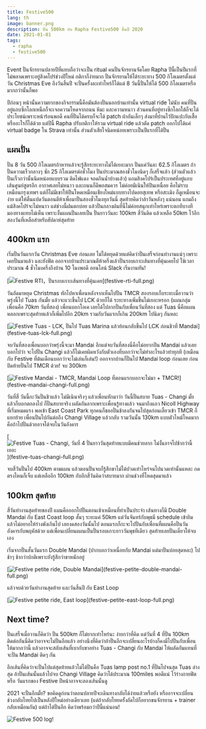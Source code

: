 ```yaml
---
title: Festive500
lang: th
image: banner.png
description: ปั่น 500km กับ Rapha Festive500 สิ้นปี 2020
date: 2021-01-01
tags:
  - rapha
  - festive500
---
```


Event ปั่นจักรยานปลายปีที่แทบถือว่าจะเป็น ritual คนปั่นจักรยานจัดโดย Rapha ปีนี้เป็นปีแรกที่ไม่พลาดเพราะอยู่สิงคโปร์ช่วงปีใหม่ กติกาก็ง่ายมาก ปั่นจักรยานให้ได้ระยะทาง 500 กิโลเมตรตั้งแต่วัน Christmas Eve ถึงวันสิ้นปี จะปั่นครั้งละเท่าไหร่ก็ได้แต่ 8 วันนี้ปั่นให้ได้ 500 กิโลเมตรหรือมากกว่านั้นก็พอ

ปีก่อนๆ หน้านั้นความยากของกิจกรรมนี้คือมันต้องปั่นนอกบ้านเท่านั้น virtual ride ไม่นับ คนที่ปั่นอยู่แถบซีกโลกเหนือก็จะเจอความโหดจากถนน หิมะ และความหนาว ส่วนคนที่อยู่ทางซีกโลกใต้ก็จะได้ประโยชน์เพราะหน้าร้อนพอดี คนที่ปั่นได้ครบก็จะได้ patch ผ้าอันเล็กๆ ส่งมาที่บ้านไว้ปักแปะกับเสื้อหรืออะไรก็ได้ด้วย แต่ปีนี้ Rapha ปรับกติกาให้รวม virtual ride แล้วตัด patch ออกไปได้แค่ virtual badge ใน Strava เท่านั้น ส่วนตัวเสียใจนิดหน่อยเพราะเป็นปีแรกที่ได้ปั่น

## แผนปั่น

ปั่น 8 วัน 500 กิโลเมตรถ้าหารแล้วจะรู้สึกระยะทางไม่ได้เยอะมาก ปั่นแค่วันละ 62.5 กิโลเมตร ถ้าปั่นความเร็วกลางๆ ซัก 25 กิโลเมตรต่อชั่วโมง ปั่นประมาณสองชั่วโมงนิดๆ ก็เสร็จแล้ว (ส่วนตัวแล้วปั่นเร็วกว่านั้นนิดหน่อยแบบรวม ติดไฟแดง จอดกินน้ำบ้างแล้ว) แถมสิงคโปร์เป็นประเทศที่อยู่แถบเส้นศูนย์สูตรอีก อากาศเลยไม่หนาว และถนนก็ดีพอสมควร ไม่ค่อยมีเนินให้ปีนเหนื่อย คือไม่ราบเหมือนกรุงเทพฯ แต่ก็ไม่มีเขาให้ปีนโหดเหมือนเชียงใหม่แบบทางไปดอยสุเทพ หรือสะเมิง ก็ดูเหมือนจะง่าย แต่ให้ตื่นแปดวันตอนตีห้าเพื่อมาปั่นสองชั่วโมงทุกวันนี่ สุดท้ายคิดว่าล้าวันหลังๆ แน่นอน แถมถึงแม้สิงคโปร์จะไม่หนาว แต่ช่วงนี้ฝนตกบ่อย แล้วปั่นกลางฝนที่นี่ไม่ค่อยสนุกเท่าไหร่เพราะตกทีบางทีมองทางแทบไม่เห็น เพราะงั้นแผนปั่นเลยเป็น ปั่นยาววันละ 100km สี่วันติด แล้วเหลือ 50km ไว้อีกสองวันที่เหลือสำหรับสัปดาห์สุดท้าย

## 400km แรก

เริ่มปั่นวันแรกวัน Christmas Eve ก่อนเลย ไม่ได้หยุดด้วยแต่คิดว่าปั่นเสร็จก่อนทำงานแน่ๆ เพราะเคยปั่นมาแล้ว และยังฟิต ออกจากบ้านประมาณตีห้าครึ่งแล้วปั่นรอบเกาะเส้นทางที่คุ้นเคยไป ใช้เวลาประมาณ 4 ชั่วโมงครึ่งถึงบ้าน 10 โมงพอดี ออนไลน์ Slack เริ่มงานทัน!

[![[Festive RTI](https://www.strava.com/activities/4510472860)，ปั่นรอบเกาะเส้นทางที่คุ้นเคย](festive-rti-small.png)](festive-rti-full.png)

วันถัดมาหยุด Christmas ทักไปหาเพื่อนหลังจากเห็นไปปั่น TMCR สองรอบเก็บระยะเมื่อวานว่าพรุ่งนี้ไป Tuas กันมั้ย แล้วจะแวะขึ้นไป LCK ด้วยก็ได้ ระยะทางเพิ่มขึ้นไม่เยอะหรอก (แผนกลุ่มเพื่อนคือ 70km วันที่สอง) เพื่อนบอกโอเค เลยได้ไปลากปั่นกับเพื่อนวันที่สอง แต่ Tuas นี่คือแผนหลอกเพราะสุดท้ายแล้วก็เพิ่มไปอีก 20km รวมกับวันแรกก็เกิน 200km ไปนิดๆ กันหละ

[![[Festive Tuas - LCK](https://www.strava.com/activities/4514312312), ปั่นไป Tuas Marina แล้วย้อนกลับขึ้นไป LCK ก่อนชิวที่ Mandai](festive-tuas-lck-small.png)](festive-tuas-lck-full.png)

จบวันที่สองเพื่อนบอกว่าพรุ่งนี้จะมา Mandai อีกแต่จบวันที่สองนี่คือไม่อยากปีน Mandai แล้วเลยบอกไปว่า จะไปปั่น Changi แล้วก็ไม่เคยผิดหวังกับตัวเองที่บอกว่าจะไม่ทำอะไรแล้วทำทุกที (เหมือนกับ Festive ที่ต้นเดือนบอกว่าจะไม่เล่นก็เล่น!) ออกจากบ้านก็ปั่นไป Mandai loop ก่อนเลย ก่อนปิดท้ายปั่นไป TMCR ด้วย! จบ 300km

[![[Festive Mandai - TMCR](https://www.strava.com/activities/4517673115), Mandai Loop ที่ตอนแรกบอกจะไม่มา + TMCR!](festive-mandai-changi-small.png)](festive-mandai-changi-full.png)

วันที่สี่ วันนี้กะวันปั่นชิวแล้ว ไม่มีเนินจริงๆ แล้วเพื่อนทักมาว่า วันนี้ปั่นสบาย Tuas - Changi มั้ยแล้วก็บอกตกลงไป ก็ปั่นสบายจริง ผลัดกันลากเพราะเพื่อนรู้ทางแล้ว จนมาถึงแถว Nicoll Highway ที่เริ่มหมดแรง พอเข้า East Coast Park ทุกคนก็ชลอปั่นช้าลงกันจนไปสุดก่อนเลี้ยวเข้า TMCR ก็แยกย้าย เพื่อนปั่นไปกันต่อถึง Changi Village แล้วกลับ รวมวันนั้น 130km แบบตัวไหม้โหดมาก คือถ้าไปปั่นด้วยอาจได้จบในวันอังคาร

[![[Festive Tuas - Changi](https://www.strava.com/activities/4522484759), วันที่ 4 ปั่นยาววันสุดท้ายแบบมีคนช่วยลาก ไม่งั้นอาจไปช้ากว่านี้เยอะ](festive-tuas-changi-small.png)](festive-tuas-changi-full.png)

จบสี่วันปั่นไป 400km ตามแผน แล้วตอนปั่นจบก็รู้สึกขาไม่ได้ปวดเท่าไหร่จนไปนวดเท่านั้นแหละ กดตรงไหนก็เจ็บ แต่เหลืออีก 100km กับอีกสี่วันคิดว่าสบายมาก ผ่านช่วงที่โหดสุดมาแล้ว

## 100km สุดท้าย

สี่วันทำงานสุดท้ายของปี แผนคือออกไปปั่นตอนเช้าเหมือนที่ทำเป็นประจำ เส้นทางก็มี Double Mandai กับ East Coast loop สั้นๆ ระยะแค่ 50km แต่วันจันทร์กับพุธมี schedule เข้ายิมแล้วไม่อยากให้ร่างพังเกินไป เลยงดสองวันนั้นไป ตอนแรกก็กะจะไปปั่นกับเพื่อนที่แผนคือปั่นวันอังคารกับพฤหัสด้วย แต่เพื่อนเปลี่ยนแผนเป็นปั่นรอบเกาะยาววันพุธทีเดียว สุดท้ายเลยปั่นเดี่ยวให้จบเอง

เริ่มจากปั่นสั้นวันแรก Double Mandai (ปากบอกว่าเหนื่อยกับ Mandai แต่มาปั่นบ่อยสุดหละ) ไปช้าๆ ช้ากว่าปกติเพราะยังรู้สึกว่าขาหนักอยู่

[![[Festive petite ride, Double Mandai](https://www.strava.com/activities/4531817980)](festive-petite-double-mandai-small.png)](festive-petite-double-mandai-full.png)

แล้วจบด้วยวันทำงานสุดท้าย และวันสิ้นปี กับ East Loop

[![[Festive petite ride, East loop](https://www.strava.com/activities/4531817980)](festive-petite-east-loop-small.png)](festive-petite-east-loop-full.png)

## Next time?

ปั่นเสร็จเมื่อวานก็คิดว่า ปั่น 500km ก็ไม่ยากเท่าไหร่นะ ง่ายกว่าที่คิด แต่วันที่ 4 ที่ปั่น 100km ติดต่อกันนี่คิดว่าอาจจะไม่ปั่นอีกแล้ว อย่างนึงที่คิดว่าถ้าปั่นอีกจะเปลี่ยนอะไรบ้างก็คงมีไปปั่นกับเพื่อนให้มากกว่านี้ แล้วอาจจะสลับเส้นที่เบากับขาอย่าง Tuas - Changi กับ Mandai ให้ผลัดกันแทนที่จะปั่น Mandai ติดๆ กัน

อีกเส้นที่คิดว่าจะปั่นไปแต่สุดท้ายแล้วไม่ได้ปั่นคือ Tuas lamp post no.1 ที่ปั่นไปจนสุด Tuas ล่างสุด ถ้าปั่นเส้นนั้นแล้วไปจบ Changi Village คิดว่าได้ประมาณ 100miles พอดีแน่ ไว้ร่างกายฟิต หรือ วันแรกของ Festive ปีหน้าอาจจะลองเส้นนั้นดู

2021 จะปั่นอีกมั้ย? ขอคิดดูก่อนว่าตอนปลายปีจะเดินทางกลับได้ง่ายแล้วหรือยัง หรืออาจจะเปลี่ยนช่วงกลับไทยไปเป็นหลังปีใหม่อย่างเดียวเลย (แต่ถ้ากลับไทยครั้งถัดไปก็อยากขนจักรยาน + trainer กลับเหมือนกัน) แต่ถ้าได้ปั่นอีก คิดว่าพร้อมกว่าปีนี้แน่นอน!

![Festive 500 log!](brevet-card.jpg)
